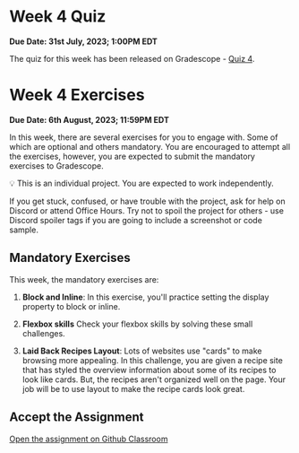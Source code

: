 # Week 4 Quiz
**Due Date: 31st July, 2023; 1:00PM EDT**

The quiz for this week has been released on Gradescope - [Quiz 4](https://www.gradescope.com/courses/538288/assignments/2930474). 

# Week 4 Exercises

**Due Date: 6th August, 2023; 11:59PM EDT**

In this week, there are several exercises for you to engage with. Some of which are optional and others mandatory. You are encouraged to attempt all the exercises, however, you are expected to submit the mandatory exercises to Gradescope.

<aside>


💡 This is an individual project. You are expected to work independently.

If you get stuck, confused, or have trouble with the project, ask for help on Discord or attend Office Hours. Try not to spoil the project for others - use Discord spoiler tags if you are going to include a screenshot or code sample.

</aside>

## Mandatory Exercises

This week, the mandatory exercises are:

1. **Block and Inline**: In this exercise, you'll practice setting the display property to block or inline. 

2. **Flexbox skills** Check your flexbox skills by solving these small challenges.

3. **Laid Back Recipes Layout**: Lots of websites use "cards" to make browsing more appealing. In this challenge, you are given a recipe site that has styled the overview information about some of its recipes to look like cards. But, the recipes aren't organized well on the page. Your job will be to use layout to make the recipe cards look great.

## Accept the Assignment

[Open the assignment on Github Classroom](https://classroom.github.com/a/kKcf5Lf7)
